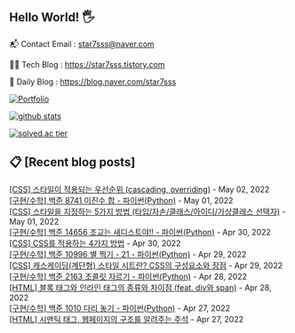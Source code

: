 ## Hello World! 🖐

📬 Contact Email : star7sss@naver.com

👨‍💻 Tech Blog : https://star7sss.tistory.com

🤪 Daily Blog : https://blog.naver.com/star7sss

[![Portfolio](https://img.shields.io/badge/Portfolio-%23000000.svg?style=for-the-badge&logo=firefox&logoColor=#FF7139)](https://fern-way-13f.notion.site/Jang-Thang-3b7b327981a2456c8ee5952eadb848b9)

[![github stats](https://github-readme-stats.vercel.app/api?username=jangThang&show_icons=true&hide_border=False)](https://star7sss.tistory.com)

[![solved.ac tier](http://mazassumnida.wtf/api/v2/generate_badge?boj=star7sss)](https://solved.ac/star7sss)

## 📋 [Recent blog posts]
[[CSS] 스타일이 적용되는 우선순위 (cascading, overriding)](https://star7sss.tistory.com/516) - May 02, 2022<br>
[[구현/수학] 백준 8741 이진수 합 - 파이썬(Python)](https://star7sss.tistory.com/338) - May 01, 2022<br>
[[CSS] 스타일을 지정하는 5가지 방법 (타입/자손/클래스/아이디/가상클래스 선택자)](https://star7sss.tistory.com/515) - May 01, 2022<br>
[[구현/수학] 백준 14656 조교는 새디스트야!! - 파이썬(Python)](https://star7sss.tistory.com/337) - Apr 30, 2022<br>
[[CSS] CSS를 적용하는 4가지 방법](https://star7sss.tistory.com/514) - Apr 30, 2022<br>
[[구현/수학] 백준 10996 별 찍기 - 21 - 파이썬(Python)](https://star7sss.tistory.com/336) - Apr 29, 2022<br>
[[CSS] 캐스케이딩(계단형) 스타일 시트란? CSS의 구성요소와 장점](https://star7sss.tistory.com/513) - Apr 29, 2022<br>
[[구현/수학] 백준 2163 초콜릿 자르기 - 파이썬(Python)](https://star7sss.tistory.com/335) - Apr 28, 2022<br>
[[HTML] 블록 태그와 인라인 태그의 종류와 차이점 (feat. div와 span)](https://star7sss.tistory.com/512) - Apr 28, 2022<br>
[[구현/수학] 백준 1010 다리 놓기 - 파이썬(Python)](https://star7sss.tistory.com/334) - Apr 27, 2022<br>
[[HTML] 시맨틱 태그, 웹페이지의 구조를 알려주는 주석](https://star7sss.tistory.com/495) - Apr 27, 2022<br>
